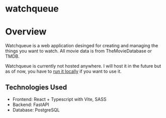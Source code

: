 # watchqueue

# Overview
Watchqueue is a web application desinged for creating and managing the things you want to watch.
All movie data is from TheMovieDatabase or TMDB.

Watchqueue is currently not hosted anywhere. I will host it in the future but as of now, you have to [run it locally](README#Installation) if you want to use it.

## Technologies Used
- Frontend: React + Typescript with Vite, SASS
- Backend: FastAPI
- Database: PostgreSQL

